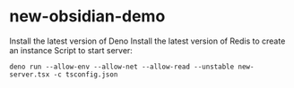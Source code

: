 # new-obsidian-demo

Install the latest version of Deno
Install the latest version of Redis to create an instance
Script to start server:

`deno run --allow-env --allow-net --allow-read --unstable new-server.tsx -c tsconfig.json`
